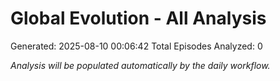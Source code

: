 # Global Evolution - All Analysis
Generated: 2025-08-10 00:06:42
Total Episodes Analyzed: 0

*Analysis will be populated automatically by the daily workflow.*

